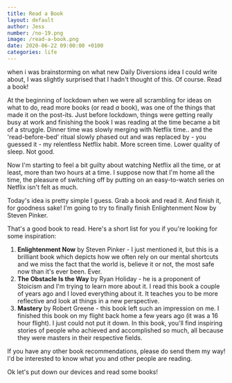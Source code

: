 ```yaml
---
title: Read a Book
layout: default
author: Jess
number: /no-19.png
image: /read-a-book.png
date: 2020-06-22 09:00:00 +0100
categories: life
---
```


when i was brainstorming on what new Daily Diversions idea I could write about, I was slightly surprised that I hadn't thought of this. Of course. Read a book!

At the beginning of lockdown when we were all scrambling for ideas on what to do, read more books (or read *a* book), was one of the things that made it on the post-its. Just before lockdown, things were getting really busy at work and finishing the book I was reading at the time became a bit of a struggle. Dinner time was slowly merging with Netflix time.. and the 'read-before-bed' ritual slowly phased out and was replaced by - you guessed it - my relentless Netflix habit. More screen time. Lower quality of sleep. Not good.

Now I'm starting to feel a bit guilty about watching Netflix all the time, or at least, more than two hours at a time. I suppose now that I'm home all the time, the pleasure of switching off by putting on an easy-to-watch series on Netflix isn't felt as much.

Today's idea is pretty simple I guess. Grab a book and read it. And finish it, for goodness sake! I'm going to try to finally finish Enlightenment Now by Steven Pinker.

That's a good book to read. Here's a short list for you if you're looking for some inspiration:

1. **Enlightenment Now** by Steven Pinker - I just mentioned it, but this is a brilliant book which depicts how we often rely on our mental shortcuts and we miss the fact that the world is, believe it or not, the most safe now than it's ever been. Ever.
2. **The Obstacle Is the Way** by Ryan Holiday - he is a proponent of Stoicism and I'm trying to learn more about it. I read this book a couple of years ago and I loved everything about it. It teaches you to be more reflective and look at things in a new perspective.
3. **Mastery** by Robert Greene - this book left such an impression on me. I finished this book on my flight back home a few years ago (it was a 16 hour flight). I just could not put it down. In this book, you'll find inspiring stories of people who achieved and accomplished so much, all because they were masters in their respective fields.

If you have any other book recommendations, please do send them my way! I'd be interested to know what you and other people are reading.

Ok let's put down our devices and read some books!